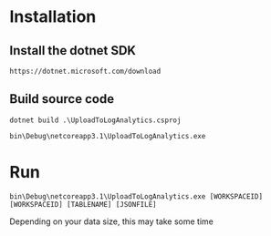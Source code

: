 # Installation
## Install the dotnet SDK
```
https://dotnet.microsoft.com/download
```

## Build source code
```
dotnet build .\UploadToLogAnalytics.csproj
```
```
bin\Debug\netcoreapp3.1\UploadToLogAnalytics.exe 
```

# Run
```
bin\Debug\netcoreapp3.1\UploadToLogAnalytics.exe [WORKSPACEID] [WORKSPACEID] [TABLENAME] [JSONFILE]
```
Depending on your data size, this may take some time